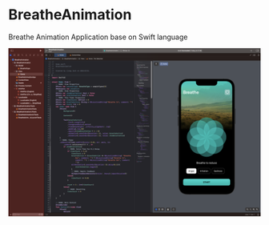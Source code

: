 # BreatheAnimation
Breathe Animation Application base on Swift language

![Coding Screen](https://github.com/Jack-Liang/BreatheAnimation/blob/main/Pic/Screen1.png)

